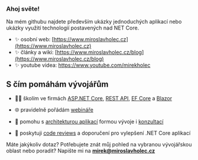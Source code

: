 ### Ahoj světe!

Na mém githubu najdete především ukázky jednoduchých aplikací nebo ukázky využití technologií postavených nad NET Core.

- ✨ osobní web: [https://www.miroslavholec.cz](https://www.miroslavholec.cz)
- ✨ články a wiki: [https://www.miroslavholec.cz/blog](https://www.miroslavholec.cz/blog)
- ✨ youtube videa: https://www.youtube.com/mirekholec



## S čím pomáhám vývojářům

- 👨‍🎓 školím ve firmách [ASP.NET Core](https://www.miroslavholec.cz/skoleni/vyvoj-aplikaci-v-asp-net-core), [REST API](https://www.miroslavholec.cz/skoleni/asp-net-core-rest-api), [EF Core](https://www.miroslavholec.cz/skoleni/entity-framework-core) a [Blazor](https://www.miroslavholec.cz/skoleni/blazor-server-web-assembly)

- 🌐 pravidelně pořádám [webináře](https://www.miroslavholec.cz/webinare)

- 🤝 pomohu s [architekturou aplikací](https://www.miroslavholec.cz/architektura-rest-api) formou vývoje i [konzultací](https://www.miroslavholec.cz/konzultace)

- 🤝 poskytuji [code reviews](https://www.miroslavholec.cz/konzultace) a doporučení pro vylepšení .NET Core aplikací

  

Máte jakýkoliv dotaz? Potřebujete znát můj pohled na vybranou vývojářskou oblast nebo poradit? Napište mi na **mirek@miroslavholec.cz**
